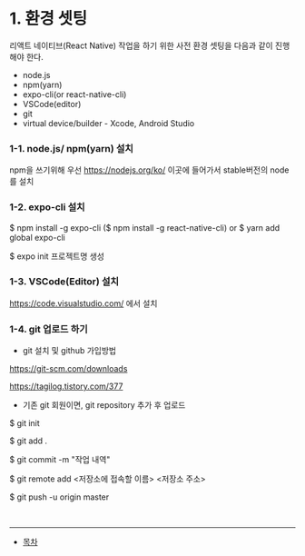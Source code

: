 # 1. 환경 셋팅
리액트 네이티브(React Native) 작업을 하기 위한 사전 환경 셋팅을 다음과 같이 진행해야 한다.

  * node.js
  * npm(yarn)
  * expo-cli(or react-native-cli)
  * VSCode(editor)
  * git
  * virtual device/builder - Xcode, Android Studio
  
  
### 1-1. node.js/ npm(yarn) 설치

npm을 쓰기위해 우선 https://nodejs.org/ko/ 이곳에 들어가서 stable버전의 node를 설치


### 1-2. expo-cli 설치

$ npm install -g expo-cli ($ npm install -g react-native-cli)
or
$ yarn add global expo-cli

$ expo init 프로젝트명 생성

### 1-3. VSCode(Editor) 설치

https://code.visualstudio.com/ 에서 설치

### 1-4. git 업로드 하기

- git 설치 및 github 가입방법

https://git-scm.com/downloads

https://tagilog.tistory.com/377

- 기존 git 회원이면, git repository 추가 후 업로드

$ git init

$ git add .

$ git commit -m "작업 내역"

$ git remote add <저장소에 접속할 이름> <저장소 주소>

$ git push -u origin master

<br />

---

* [목차](../)
